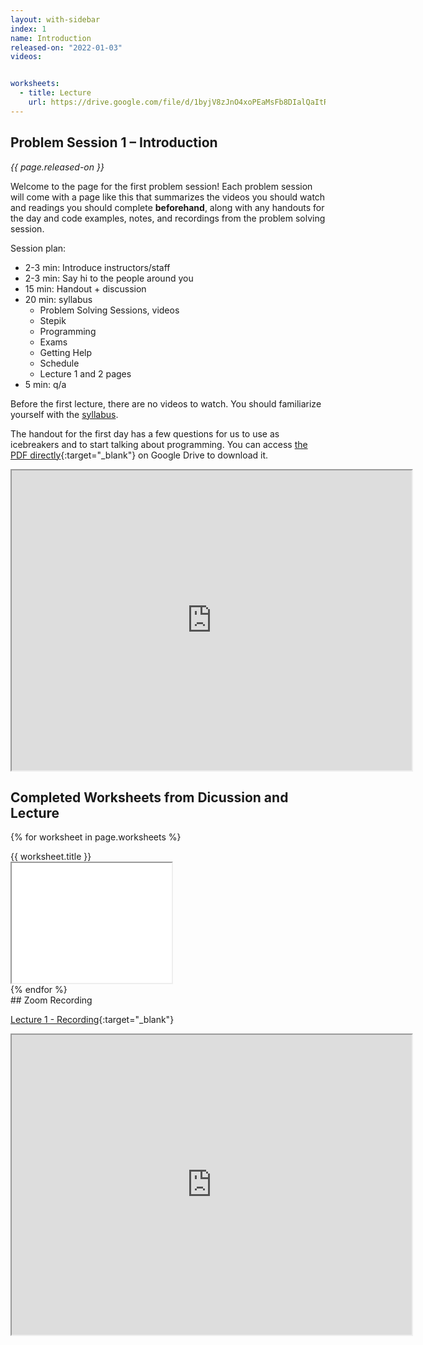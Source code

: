 ```yaml
---
layout: with-sidebar
index: 1
name: Introduction
released-on: "2022-01-03"
videos:


worksheets:
  - title: Lecture
    url: https://drive.google.com/file/d/1byjV8zJnO4xoPEaMsFb8DIalQaItREit
---
```

## Problem Session 1 – Introduction

_{{ page.released-on }}_


Welcome to the page for the first problem session! Each problem session will
come with a page like this that summarizes the videos you should watch and
readings you should complete **beforehand**, along with any handouts for the day
and code examples, notes, and recordings from the problem solving session.

Session plan:
- 2-3 min: Introduce instructors/staff
- 2-3 min: Say hi to the people around you
- 15 min: Handout + discussion
- 20 min: syllabus
    - Problem Solving Sessions, videos
    - Stepik
    - Programming
    - Exams
    - Getting Help
    - Schedule
    - Lecture 1 and 2 pages
- 5 min: q/a

Before the first lecture, there are no videos to watch. You should familiarize
yourself with the [syllabus](../syllabus.html).

The handout for the first day has a few questions for us to use as icebreakers
and to start talking about programming. You can access [the PDF
directly](https://drive.google.com/file/d/1bysF6y1E9cZ4Q8xlUpTl3j50TvJ3Xajy/preview){:target="_blank"}
on Google Drive to download it.

<iframe src="https://drive.google.com/file/d/1bysF6y1E9cZ4Q8xlUpTl3j50TvJ3Xajy/preview" width="640" height="480" allow="autoplay"></iframe>

## Completed Worksheets from Dicussion and Lecture

{% for worksheet in page.worksheets %}
<div class="worksheetBox">
{{ worksheet.title }}
<br>
<iframe src="{{ worksheet.url }}/preview" width="256" height="192" allow="autoplay"></iframe>
</div>
{% endfor %}

<br>
<div>
## Zoom Recording

[Lecture 1 - Recording](https://drive.google.com/file/d/1c-HRMcQDD1DWpsN4gIxLWZTMWUm1s6i2){:target="_blank"}

<iframe src="https://drive.google.com/file/d/1c-HRMcQDD1DWpsN4gIxLWZTMWUm1s6i2/preview" width="640" height="480" allow="autoplay"></iframe>
</div>